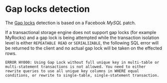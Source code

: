 # Gap locks detection

The [Gap locks](https://dev.mysql.com/doc/refman/8.0/en/innodb-locking.html#innodb-gap-locks)
detection is based on a Facebook *MySQL* patch.

If a transactional storage engine does not support gap locks (for example
MyRocks) and a gap lock is being attempted while the transaction isolation
level is either `REPEATABLE READ` or `SERIALIZABLE`, the following SQL
error will be returned to the client and no actual gap lock will be taken
on the effected rows.

```text
ERROR HY000: Using Gap Lock without full unique key in multi-table or multi-statement transactions is not allowed. You need to either rewrite queries to use all unique key columns in WHERE equal conditions, or rewrite to single-table, single-statement transaction.
```
